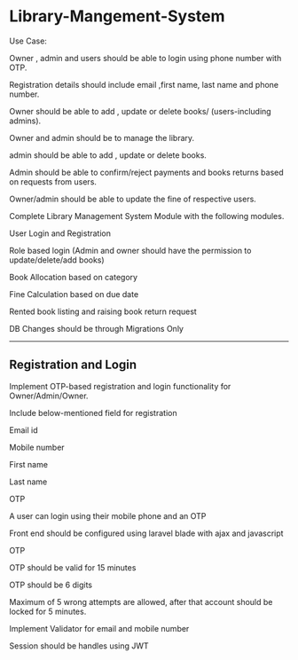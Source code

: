 # Library-Mangement-System

Use Case:

Owner , admin and users should be able to login using phone number with OTP.

Registration details should include email ,first name, last name and phone number.

Owner should be able to add , update  or delete books/ (users-including admins).

Owner and admin should be to manage the library.

admin should be able to add , update  or delete books.

Admin should be able to confirm/reject payments  and books returns based on requests from users.

Owner/admin should be able to update the fine of respective users.

Complete Library Management System Module with the following modules.

User Login and Registration

Role based login (Admin and owner should have the permission to update/delete/add books)

Book Allocation based on category

Fine Calculation based on due date

Rented book listing and raising book return request

 

DB Changes should be through Migrations Only

-----------------------------------------------------------------------------------------------------
<h2> Registration and Login </h2>

Implement OTP-based registration and login functionality for Owner/Admin/Owner.

Include below-mentioned field for registration

Email id

Mobile number 

First name

Last name

OTP

A user can login using their mobile phone and an  OTP

Front end should be configured using laravel blade with ajax and javascript

OTP

OTP should be valid for 15 minutes

OTP should be 6 digits

Maximum of 5 wrong attempts are allowed, after that account should be locked for 5 minutes.

Implement Validator for email and  mobile number

 

Session should be handles using JWT
